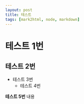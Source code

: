 ```yaml
---
layout: post
title: 테스트
tags: [mark2html, node, markdown]
---
```


# 테스트 1번

## 테스트 2번

* 테스트 3번
  * 테스트 4번

**테스트 5번** 내용
